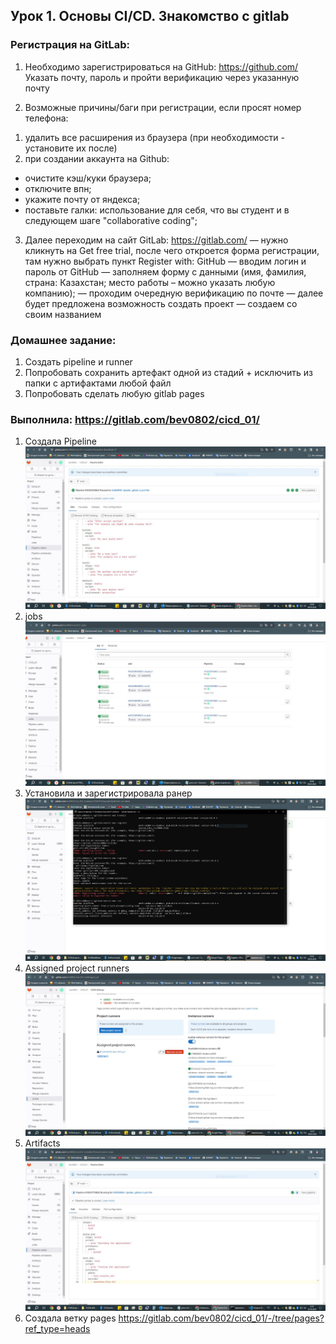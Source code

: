 ## Урок 1. Основы CI/CD. Знакомство с gitlab

### Регистрация на GitLab:

1. Необходимо зарегистрироваться на GitHub: https://github.com/
   Указать почту, пароль и пройти верификацию через указанную почту

2. Возможные причины/баги при регистрации, если просят номер телефона:

1) удалить все расширения из браузера (при необходимости - установите их после)
2) при создании аккаунта на Github:

- очистите кэш/куки браузера;
- отключите впн;
- укажите почту от яндекса;
- поставьте галки: использование для себя, что вы студент и в следующем шаге "collaborative coding";

3. Далее переходим на сайт GitLab: https://gitlab.com/
   — нужно кликнуть на Get free trial, после чего откроется форма регистрации, там нужно выбрать пункт Register with: GitHub
   — вводим логин и пароль от GitHub
   — заполняем форму с данными (имя, фамилия, страна: Казахстан; место работы – можно указать любую компанию);
   — проходим очередную верификацию по почте
   — далее будет предложена возможность создать проект — создаем со своим названием

### Домашнее задание:

1. Создать pipeline и runner
2. Попробовать сохранить артефакт одной из стадий + исключить из папки с артифактами любой файл
3. Попробовать сделать любую gitlab pages

### Выполнила: https://gitlab.com/bev0802/cicd_01/

1. Cоздала Pipeline
   ![1. Cоздала Pipeline](Pipeline.jpg)
2. jobs
   ![2. jobs](jobs.jpg)
3. Установила и зарегистрировала ранер
   ![3. Установила и зарегистрировала ранер](RunerReg.JPG)
4. Assigned project runners
   ![Assigned_project_runners](Assigned_project_runners.JPG)
5. Artifacts  
   ![Artifacts](Artifacts.JPG)
6. Создала ветку pages
   https://gitlab.com/bev0802/cicd_01/-/tree/pages?ref_type=heads
